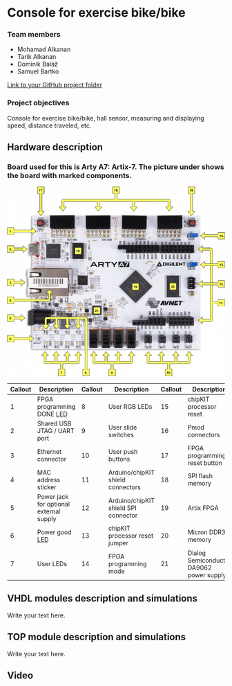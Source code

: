 # Console for exercise bike/bike

### Team members

* Mohamad Alkanan
* Tarik Alkanan
* Dominik Baláž
* Samuel Bartko

[Link to your GitHub project folder]( http://github.com/xxx)

### Project objectives

Console for exercise bike/bike, hall sensor, measuring and displaying speed, distance traveled, etc.


## Hardware description

### Board used for this is Arty A7: Artix-7. The picture under shows the board with marked components. 
![Board](Images/arty-a7.png)

<div class="table sectionedit3"><table class="inline">
	<thead>
	<tr class="row0">
		<th class="col0 leftalign"> Callout  </th><th class="col1 leftalign"> Description                              </th><th class="col2 leftalign"> Callout  </th><th class="col3 leftalign"> Description                           </th><th class="col4 leftalign"> Callout  </th><th class="col5 leftalign"> Description                               </th>
	</tr>
	</thead>
	<tr class="row1">
		<td class="col0 leftalign"> 1        </td><td class="col1 leftalign"> FPGA programming DONE <abbr title="Light Emitting Diode">LED</abbr>                </td><td class="col2 leftalign"> 8        </td><td class="col3 leftalign"> User RGB LEDs                         </td><td class="col4 leftalign"> 15       </td><td class="col5 leftalign"> chipKIT processor reset                   </td>
	</tr>
	<tr class="row2">
		<td class="col0 leftalign"> 2        </td><td class="col1 leftalign"> Shared USB JTAG / UART port              </td><td class="col2 leftalign"> 9        </td><td class="col3 leftalign"> User slide switches                   </td><td class="col4 leftalign"> 16       </td><td class="col5 leftalign"> Pmod connectors                           </td>
	</tr>
	<tr class="row3">
		<td class="col0 leftalign"> 3        </td><td class="col1 leftalign"> Ethernet connector                       </td><td class="col2 leftalign"> 10       </td><td class="col3 leftalign"> User push buttons                     </td><td class="col4 leftalign"> 17       </td><td class="col5 leftalign"> FPGA programming reset button             </td>
	</tr>
	<tr class="row4">
		<td class="col0 leftalign"> 4        </td><td class="col1 leftalign"> MAC address sticker                      </td><td class="col2 leftalign"> 11       </td><td class="col3 leftalign"> Arduino/chipKIT shield connectors     </td><td class="col4 leftalign"> 18       </td><td class="col5 leftalign"> SPI flash memory                          </td>
	</tr>
	<tr class="row5">
		<td class="col0 leftalign"> 5        </td><td class="col1 leftalign"> Power jack for optional external supply  </td><td class="col2 leftalign"> 12       </td><td class="col3 leftalign"> Arduino/chipKIT shield SPI connector  </td><td class="col4 leftalign"> 19       </td><td class="col5 leftalign"> Artix FPGA                                </td>
	</tr>
	<tr class="row6">
		<td class="col0 leftalign"> 6        </td><td class="col1 leftalign"> Power good <abbr title="Light Emitting Diode">LED</abbr>                           </td><td class="col2 leftalign"> 13       </td><td class="col3 leftalign"> chipKIT processor reset jumper        </td><td class="col4 leftalign"> 20       </td><td class="col5 leftalign"> Micron DDR3 memory                        </td>
	</tr>
	<tr class="row7">
		<td class="col0 leftalign"> 7        </td><td class="col1 leftalign"> User LEDs                                </td><td class="col2 leftalign"> 14       </td><td class="col3 leftalign"> FPGA programming mode                 </td><td class="col4 leftalign"> 21       </td><td class="col5 leftalign"> Dialog Semiconductor DA9062 power supply  </td>
	</tr>
</table></div>

## VHDL modules description and simulations

Write your text here.


## TOP module description and simulations

Write your text here.


## Video
